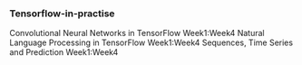 ### Tensorflow-in-practise
  Convolutional Neural Networks in TensorFlow Week1:Week4
  Natural Language Processing in TensorFlow Week1:Week4
  Sequences, Time Series and Prediction Week1:Week4
